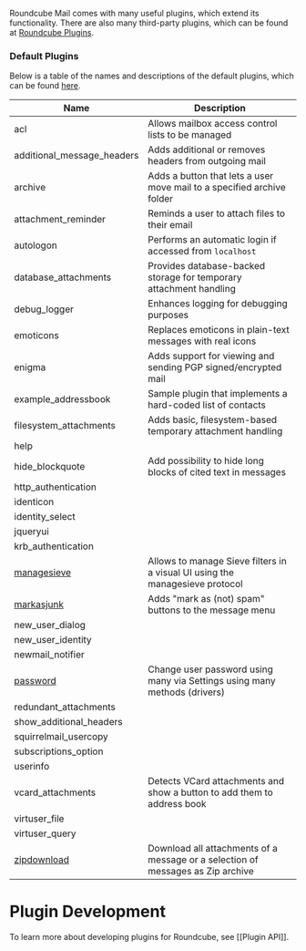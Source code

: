 Roundcube Mail comes with many useful plugins, which extend its functionality. There are also many third-party plugins, which can be found at [Roundcube Plugins](https://plugins.roundcube.net/).

### Default Plugins
Below is a table of the names and descriptions of the default plugins, which can be found [here](https://github.com/roundcube/roundcubemail/tree/master/plugins).

| Name                       | Description                                                            |
| -------------------------- | ---------------------------------------------------------------------- |
| acl                        | Allows mailbox access control lists to be managed                      |
| additional_message_headers | Adds additional or removes headers from outgoing mail                  |
| archive                    | Adds a button that lets a user move mail to a specified archive folder |
| attachment_reminder        | Reminds a user to attach files to their email                          |
| autologon                  | Performs an automatic login if accessed from `localhost`               |
| database_attachments       | Provides database-backed storage for temporary attachment handling     |
| debug_logger               | Enhances logging for debugging purposes                                |
| emoticons                  | Replaces emoticons in plain-text messages with real icons              |
| enigma                     | Adds support for viewing and sending PGP signed/encrypted mail         |
| example_addressbook        | Sample plugin that implements a hard-coded list of contacts            |
| filesystem_attachments     | Adds basic, filesystem-based temporary attachment handling             |
| help                       ||
| hide_blockquote            | Add possibility to hide long blocks of cited text in messages |
| http_authentication        ||
| identicon                  ||
| identity_select            ||
| jqueryui                   ||
| krb_authentication         ||
| [managesieve](Plugin-managesieve) | Allows to manage Sieve filters in a visual UI using the managesieve protocol |
| [markasjunk](/roundcube/roundcubemail/tree/master/plugins/markasjunk) | Adds "mark as (not) spam" buttons to the message menu |
| new_user_dialog            ||
| new_user_identity          ||
| newmail_notifier           ||
| [password](/roundcube/roundcubemail/tree/master/plugins/password) | Change user password using many via Settings using many methods (drivers) |
| redundant_attachments      ||
| show_additional_headers    ||
| squirrelmail_usercopy      ||
| subscriptions_option       ||
| userinfo                   ||
| vcard_attachments          | Detects VCard attachments and show a button to add them to address book |
| virtuser_file              ||
| virtuser_query             ||
| [zipdownload](/roundcube/roundcubemail/tree/master/plugins/zipdownload) | Download all attachments of a message or a selection of messages as Zip archive |

# Plugin Development
To learn more about developing plugins for Roundcube, see [[Plugin API]].